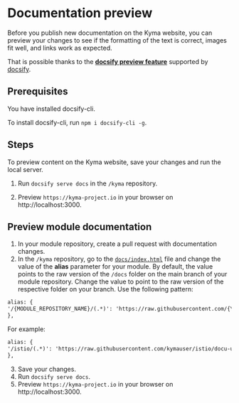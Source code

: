 # Documentation preview

Before you publish new documentation on the Kyma website, you can preview your changes to see if the formatting of the text is correct, images fit well, and links work as expected.

That is possible thanks to the [**docsify preview feature**](https://docsify.js.org/#/quickstart?id=preview-your-site) supported by [docsify](https://docsify.js.org/#/).

## Prerequisites

You have installed docsify-cli.

To install docsify-cli, run `npm i docsify-cli -g`.

## Steps

To preview content on the Kyma website, save your changes and run the local server.

1. Run `docsify serve docs` in the `/kyma` repository.
<!-- markdown-link-check-disable-next-line -->
2. Preview `https://kyma-project.io` in your browser on http://localhost:3000.

## Preview module documentation

1. In your module repository, create a pull request with documentation changes.
2. In the `/kyma` repository, go to the [`docs/index.html`](https://github.com/kyma-project/kyma/blob/main/docs/index.html) file and change the value of the **alias** parameter for your module. By default, the value points to the raw version of the `/docs` folder on the main branch of your module repository. Change the value to point to the raw version of the respective folder on your branch. Use the following pattern:

  ```html
  alias: {
  '/{MODULE_REPOSITORY_NAME}/(.*)': 'https://raw.githubusercontent.com/{YOUR_GITHUB_USERNAME}/{FORKED_MODULE_REPOSITORY_NAME}/{BRANCH_TO_PREVIEW}/docs/$1',
  }, 
  ```

  For example:
  
  ```html
  alias: {
  '/istio/(.*)': 'https://raw.githubusercontent.com/kymauser/istio/docu-update/docs/$1',
  },
  ``` 

3. Save your changes.
4. Run `docsify serve docs`.
5. Preview `https://kyma-project.io` in your browser on http://localhost:3000.
